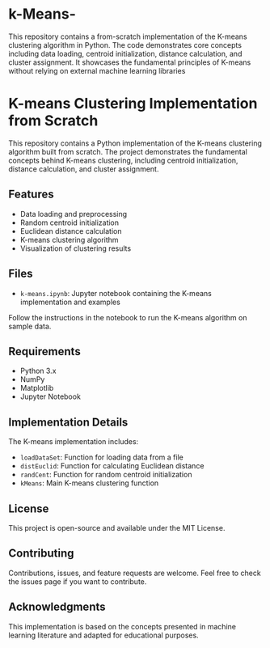 # k-Means-
This repository contains a from-scratch implementation of the K-means clustering algorithm in Python. The code demonstrates core concepts including data loading, centroid initialization, distance calculation, and cluster assignment. It showcases the fundamental principles of K-means without relying on external machine learning libraries



# K-means Clustering Implementation from Scratch

This repository contains a Python implementation of the K-means clustering algorithm built from scratch. The project demonstrates the fundamental concepts behind K-means clustering, including centroid initialization, distance calculation, and cluster assignment.

## Features

- Data loading and preprocessing
- Random centroid initialization
- Euclidean distance calculation
- K-means clustering algorithm
- Visualization of clustering results

## Files

- `k-means.ipynb`: Jupyter notebook containing the K-means implementation and examples


Follow the instructions in the notebook to run the K-means algorithm on sample data.

## Requirements

- Python 3.x
- NumPy
- Matplotlib
- Jupyter Notebook

## Implementation Details

The K-means implementation includes:

- `loadDataSet`: Function for loading data from a file
- `distEuclid`: Function for calculating Euclidean distance
- `randCent`: Function for random centroid initialization
- `kMeans`: Main K-means clustering function

## License

This project is open-source and available under the MIT License.

## Contributing

Contributions, issues, and feature requests are welcome. Feel free to check the issues page if you want to contribute.

## Acknowledgments

This implementation is based on the concepts presented in machine learning literature and adapted for educational purposes.

